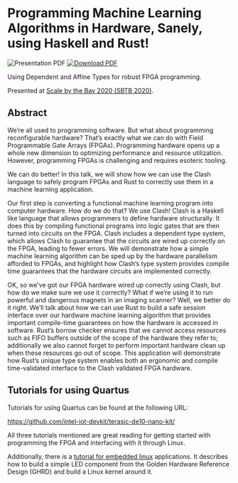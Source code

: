 # Programming Machine Learning Algorithms in Hardware, Sanely, using Haskell and Rust!

![Presentation PDF](https://github.com/ryanorendorff/sbtb-2020-type-safe-fpga/workflows/Presentation%20PDF/badge.svg)
[![Download PDF](https://img.shields.io/badge/-Download%20PDF-blue)](https://github.com/ryanorendorff/sbtb-2020-type-safe-fpga/raw/gh-pages/SBTB-2020-Type-Safe-FPGA.pdf)

Using Dependent and Affine Types for robust FPGA programming.

Presented at [Scale by the Bay 2020 (SBTB
2020)](https://scalebythebay2020.sched.com/event/e55t/programming-machine-learning-algorithms-in-hardware-sanely-using-haskell-and-rust).


## Abstract

We’re all used to programming software. But what about programming
reconfigurable hardware? That’s exactly what we can do with Field Programmable
Gate Arrays (FPGAs). Programming hardware opens up a whole new dimension to
optimizing performance and resource utilization. However, programming FPGAs is
challenging and requires esoteric tooling.

We can do better! In this talk, we will show how we can use the Clash language
to safely program FPGAs and Rust to correctly use them in a machine learning
application.

Our first step is converting a functional machine learning program into
computer hardware. How do we do that? We use Clash! Clash is a Haskell like
language that allows programmers to define hardware structurally. It does this
by compiling functional programs into logic gates that are then turned into
circuits on the FPGA. Clash includes a dependent type system, which allows
Clash to guarantee that the circuits are wired up correctly on the FPGA,
leading to fewer errors.  We will demonstrate how a simple machine learning
algorithm can be sped up by the hardware parallelism afforded to FPGAs, and
highlight how Clash’s type system provides compile time guarantees that the
hardware circuits are implemented correctly.

OK, so we’ve got our FPGA hardware wired up correctly using Clash, but how do
we make sure we use it correctly? What if we’re using it to run powerful and
dangerous magnets in an imaging scanner? Well, we better do it right. We’ll
talk about how we can use Rust to build a safe session interface over our
hardware machine learning algorithm that provides important compile-time
guarantees on how the hardware is accessed in software. Rust’s borrow checker
ensures that we cannot access resources such as FIFO buffers outside of the
scope of the hardware they refer to; additionally we also cannot forget to
perform important hardware clean up when these resources go out of scope. This
application will demonstrate how Rust’s unique type system enables both an
ergonomic and compile time-validated interface to the Clash validated FPGA
hardware.


## Tutorials for using Quartus

Tutorials for using Quartus can be found at the following URL:

https://github.com/intel-iot-devkit/terasic-de10-nano-kit/

All three tutorials mentioned are great reading for getting started with
programming the FPGA and interfacing with it through Linux.

Additionally, there is a [tutorial for embedded
linux](https://bitlog.it/20170820_building_embedded_linux_for_the_terasic_de10-nano.html)
applications. It describes how to build a simple LED component from the Golden
Hardware Reference Design (GHRD) and build a Linux kernel around it.


<!-- References -->
[quartus]: https://fpgasoftware.intel.com/?edition=lite
[vmware-fusion]: https://www.vmware.com/products/fusion/fusion-evaluation.html
